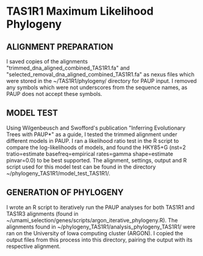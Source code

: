 # TAS1R1 Maximum Likelihood Phylogeny 

## ALIGNMENT PREPARATION
I saved copies of the alignments "trimmed_dna_aligned_combined_TAS1R1.fa" and "selected_removal_dna_aligned_combined_TAS1R1.fa" as nexus files which were stored in the ~/TAS1R1/phylogeny/ directory for PAUP input. I removed any symbols which were not underscores from the sequence names, as PAUP does not accept these symbols. 

## MODEL TEST
Using Wilgenbeusch and Swofford's publication "Inferring Evolutionary Trees with PAUP*" as a guide, I tested the trimmed alignment under different models in PAUP. I ran a likelihood ratio test in the R script to compare the log-likelihoods of models, and found the HKY85+G (nst=2 tratio=estimate basefreq=empirical rates=gamma shape=estimate pinvar=0.0) to be best supported. The alignment, settings, output and R script used for this model test can be found in the directory ~/phylogeny_TAS1R1/model_test_TAS1R1/. 

## GENERATION OF PHYLOGENY
I wrote an R script to iteratively run the PAUP analyses for both TAS1R1 and TAS1R3 alignments (found in ~/umami_selection/genes/scripts/argon_iterative_phylogeny.R). The alignments found in ~/phylogeny_TAS1R1/analysis_phylogeny_TAS1R1/ were ran on the University of Iowa computing cluster (ARGON). I copied the output files from this process into this directory, pairing the output with its respective alignment. 